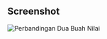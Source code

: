 ## Screenshot

![Perbandingan Dua Buah Nilai](https://github.com/galihap76/latihan-pertemuan-6/assets/83481679/c3fbcc1b-ab37-43d1-a69b-03bd4b0a17dc)
